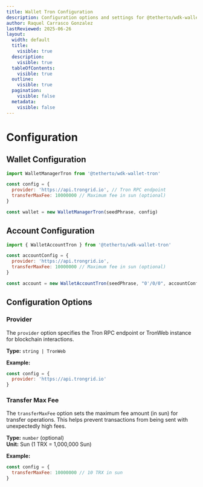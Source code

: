 ```yaml
---
title: Wallet Tron Configuration
description: Configuration options and settings for @tetherto/wdk-wallet-tron
author: Raquel Carrasco Gonzalez
lastReviewed: 2025-06-26
layout:
  width: default
  title:
    visible: true
  description:
    visible: true
  tableOfContents:
    visible: true
  outline:
    visible: true
  pagination:
    visible: false
  metadata:
    visible: false
---
```


# Configuration

## Wallet Configuration

```javascript
import WalletManagerTron from '@tetherto/wdk-wallet-tron'

const config = {
  provider: 'https://api.trongrid.io', // Tron RPC endpoint
  transferMaxFee: 10000000 // Maximum fee in sun (optional)
}

const wallet = new WalletManagerTron(seedPhrase, config)
```

## Account Configuration

```javascript
import { WalletAccountTron } from '@tetherto/wdk-wallet-tron'

const accountConfig = {
  provider: 'https://api.trongrid.io',
  transferMaxFee: 10000000 // Maximum fee in sun (optional)
}

const account = new WalletAccountTron(seedPhrase, "0'/0/0", accountConfig)
```

## Configuration Options

### Provider

The `provider` option specifies the Tron RPC endpoint or TronWeb instance for blockchain interactions.

**Type:** `string | TronWeb`

**Example:**
```javascript
const config = {
  provider: 'https://api.trongrid.io'
}
```

### Transfer Max Fee

The `transferMaxFee` option sets the maximum fee amount (in sun) for transfer operations. This helps prevent transactions from being sent with unexpectedly high fees.

**Type:** `number` (optional)  
**Unit:** Sun (1 TRX = 1,000,000 Sun)

**Example:**
```javascript
const config = {
  transferMaxFee: 10000000 // 10 TRX in sun
}
```